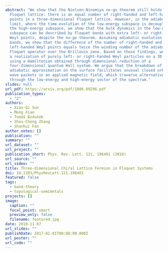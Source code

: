 ```yaml
---
abstract: "We show that the Nielsen-Ninomiya no-go theorem still holds on a
  Floquet lattice: there is an equal number of right-handed and left-handed Weyl
  points in a three-dimensional Floquet lattice. However, in the adiabatic
  limit, where the time evolution of the low-energy subspace is decoupled from
  the high-energy subspace, we show that the bulk dynamics in the low-energy
  subspace can be described by Floquet bands with extra left- or right-handed
  Weyl points, despite the no-go theorem. Assuming adiabatic evolution of two
  bands, we show that the difference of the number of right-handed and
  left-handed Weyl points equals twice the winding number of the adiabatic
  Floquet operator over the Brillouin zone. Based on these findings, we propose
  a realization of purely left- or right-handed Weyl particles on a 3D lattice
  using a Hamiltonian obtained through dimensional reduction of a
  four-dimensional quantum Hall system. We argue that the breakdown of the
  adiabatic approximation on the surface facilitates unusual closed orbits of
  wave packets in an applied magnetic field, which traverse alternatively
  through the low-energy and high-energy sector of the spectrum."
slides: null
url_pdf: https://arxiv.org/pdf/1806.09296.pdf
publication_types:
  - "2"
authors:
  - Xiao-Qi Sun
  - Meng Xiao
  - Tomáš Bzdušek
  - Shou-Cheng Zhang
  - Shanhui Fan
author_notes: []
publication: ""
summary: ""
url_dataset: ""
url_project: ""
publication_short: Phys. Rev. Lett. 121, 196401 (2018)
url_source: ""
url_video: ""
title: Three-dimensional Chiral Lattice Fermion in Floquet Systems
doi: 10.1103/PhysRevLett.121.196401
featured: false
tags:
  - band-theory
  - topological-semimetals
projects: []
image:
  caption: ""
  focal_point: smart
  preview_only: false
  filename: featured.jpg
date: 2018-11-07
url_slides: ""
publishDate: 2017-01-01T00:00:00.000Z
url_poster: ""
url_code: ""
---
```

